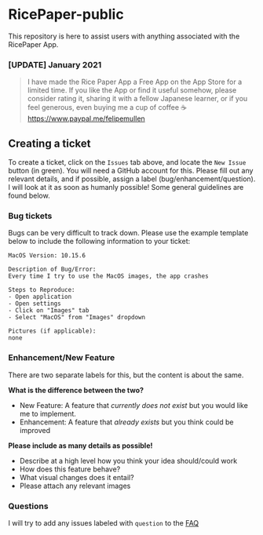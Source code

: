 # RicePaper-public

This repository is here to assist users with anything associated with the RicePaper App.

### [UPDATE] January 2021

> I have made the Rice Paper App a Free App on the App Store for a limited time. If you like the App or find it useful somehow, please consider rating it, sharing it with a fellow Japanese learner, or if you feel generous, even buying me a cup of coffee ☕️ https://www.paypal.me/felipemullen

## Creating a ticket

To create a ticket, click on the `Issues` tab above, and locate the `New Issue` button (in green). You will need a GitHub account for this.  Please fill out any relevant details, and if possible, assign a label (bug/enhancement/question). I will look at it as soon as humanly possible! Some general guidelines are found below.

### Bug tickets

Bugs can be very difficult to track down. Please use the example template below to include the following information to your ticket:

```
MacOS Version: 10.15.6

Description of Bug/Error: 
Every time I try to use the MacOS images, the app crashes

Steps to Reproduce:
- Open application
- Open settings
- Click on "Images" tab
- Select "MacOS" from "Images" dropdown

Pictures (if applicable):
none
```

### Enhancement/New Feature

There are two separate labels for this, but the content is about the same. 

**What is the difference between the two?**

- New Feature: A feature that *currently does not exist* but you would like me to implement.
- Enhancement: A feature that *already exists* but you think could be improved

**Please include as many details as possible!**

- Describe at a high level how you think your idea should/could work
- How does this feature behave?
- What visual changes does it entail?
- Please attach any relevant images

### Questions

I will try to add any issues labeled with `question` to the [FAQ](/FAQ)
